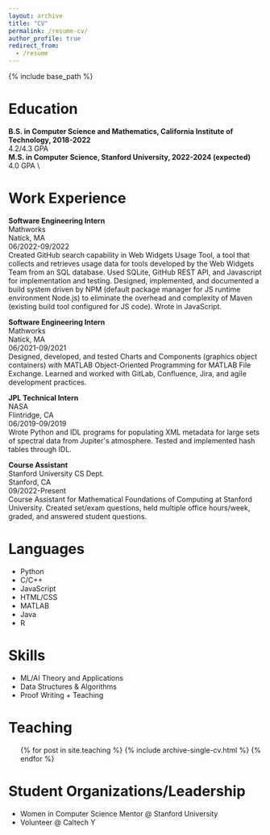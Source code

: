 ```yaml
---
layout: archive
title: "CV"
permalink: /resume-cv/
author_profile: true
redirect_from:
  - /resume
---
```


{% include base_path %}

Education
======
**B.S. in Computer Science and Mathematics, California Institute of Technology, 2018-2022** \
4.2/4.3 GPA \
**M.S. in Computer Science, Stanford University, 2022-2024 (expected)** \
4.0 GPA \

Work Experience
======
**Software Engineering Intern** \
Mathworks \
Natick, MA \
06/2022-09/2022 \
Created GitHub search capability in Web Widgets Usage Tool, a tool that collects and retrieves usage data for tools developed by the Web Widgets Team from an SQL database. Used SQLite, GitHub REST API, and Javascript for implementation and testing. Designed, implemented, and documented a build system driven by NPM (default package manager for JS runtime environment Node.js) to eliminate the overhead and complexity of Maven (existing build tool configured for JS code). Wrote in JavaScript.

**Software Engineering Intern** \
Mathworks  \
Natick, MA \
06/2021-09/2021 \
Designed, developed, and tested Charts and Components (graphics object containers) with MATLAB Object-Oriented Programming for MATLAB File Exchange. Learned and worked with GitLab, Confluence, Jira, and agile development practices.

**JPL Technical Intern** \
NASA \
Flintridge, CA \
06/2019-09/2019 \
Wrote Python and IDL programs for populating XML metadata for large sets of spectral data from Jupiter's atmosphere. Tested and implemented hash tables through IDL.

**Course Assistant** \
Stanford University CS Dept. \
Stanford, CA \
09/2022-Present \
Course Assistant for Mathematical Foundations of Computing at Stanford University. Created set/exam questions, held multiple office hours/week, graded, and answered student questions.

  
Languages
======
* Python
* C/C++
* JavaScript
* HTML/CSS
* MATLAB
* Java
* R

Skills
======
* ML/AI Theory and Applications
* Data Structures & Algorithms
* Proof Writing + Teaching
  
Teaching
======
  <ul>{% for post in site.teaching %}
    {% include archive-single-cv.html %}
  {% endfor %}</ul>
  
Student Organizations/Leadership
======
* Women in Computer Science Mentor @ Stanford University
* Volunteer @ Caltech Y
